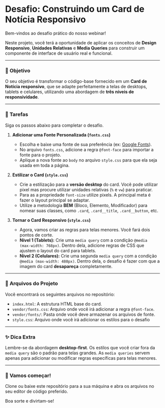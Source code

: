 # Desafio: Construindo um Card de Notícia Responsivo

Bem-vindos ao desafio prático do nosso webinar!

Neste projeto, você terá a oportunidade de aplicar os conceitos de **Design Responsivo**, **Unidades Relativas** e **Media Queries** para construir um componente de interface de usuário real e funcional.

---

### 🎯 **Objetivo**

O seu objetivo é transformar o código-base fornecido em um **Card de Notícia responsivo**, que se adapte perfeitamente a telas de desktops, tablets e celulares, utilizando uma abordagem de **três níveis de responsividade**.

---

### 🚀 **Tarefas**

Siga os passos abaixo para completar o desafio.

1.  **Adicionar uma Fonte Personalizada (`fonts.css`)**
    * Escolha e baixe uma fonte de sua preferência (ex: [Google Fonts](https://fonts.google.com/)).
    * No arquivo `fonts.css`, adicione a regra `@font-face` para importar a fonte para o projeto.
    * Aplique a nova fonte ao `body` no arquivo `style.css` para que ela seja usada em toda a página.

2.  **Estilizar o Card (`style.css`)**
    * Crie a estilização para a **versão desktop** do card. Você pode utilizar pixel mas procure utilizar unidades relativas (`%` e `vw`) para praticar.
    * Para as a propriedade `font-size` utilize pixels. A principal meta é fazer o layout principal se adaptar.
    * Utilize a metodologia **BEM** (Bloco, Elemento, Modificador) para nomear suas classes, como `.card`, `.card__title`, `.card__button`, etc.

3.  **Tornar o Card Responsivo (`style.css`)**
    * Agora, vamos criar as regras para telas menores. Você fará dois pontos de corte.
    * **Nível 1 (Tablets):** Crie uma `media query` com a condição `@media (max-width: 768px)`. Dentro dela, adicione regras de CSS que ajustem o layout do card para tablets.
    * **Nível 2 (Celulares):** Crie uma segunda `media query` com a condição `@media (max-width: 480px)`. Dentro dela, o desafio é fazer com que a imagem do card **desapareça** completamente.

---

### 📁 **Arquivos do Projeto**

Você encontrará os seguintes arquivos no repositório:

-   `index.html`: A estrutura HTML base do card.
-   `vendor/fonts.css`: Arquivo onde você irá adicionar a regra `@font-face`.
-   `vendor/fonts/`: Pasta onde você deve armazenar os arquivos de fonte.
-   `style.css`: Arquivo onde você irá adicionar os estilos para o desafio

---

### ✨ **Dica Extra**

Lembre-se da abordagem **desktop-first**. Os estilos que você criar fora da `media query` são o padrão para telas grandes. As `media queries` servem apenas para adicionar ou modificar regras específicas para telas menores.

---

### 🎉 **Vamos começar!**

Clone ou baixe este repositório para a sua máquina e abra os arquivos no seu editor de código preferido.

Boa sorte e divirtam-se!